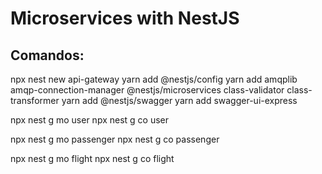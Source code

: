# Microservices with NestJS

## Comandos:

npx nest new api-gateway
yarn add @nestjs/config
yarn add amqplib amqp-connection-manager @nestjs/microservices class-validator class-transformer
yarn add @nestjs/swagger
yarn add swagger-ui-express

npx nest g mo user
npx nest g co user

npx nest g mo passenger
npx nest g co passenger

npx nest g mo flight
npx nest g co flight
